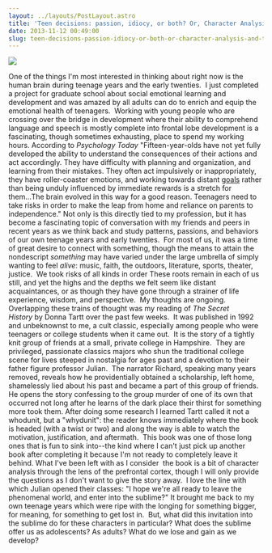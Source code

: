 ```yaml
---
layout: ../layouts/PostLayout.astro
title: 'Teen decisions: passion, idiocy, or both? Or, Character Analysis and the Prefrontal Cortex.'
date: 2013-11-12 00:49:00
slug: teen-decisions-passion-idiocy-or-both-or-character-analysis-and-the-prefrontal-cortex
---
```


[![](http://4.bp.blogspot.com/_wXSQrzXX8Mc/TSfQRhU9uvI/AAAAAAAAAVA/Vw1T_97xpzw/s200/secrethistory.JPG)](http://4.bp.blogspot.com/_wXSQrzXX8Mc/TSfQRhU9uvI/AAAAAAAAAVA/Vw1T_97xpzw/s320/secrethistory.JPG)

One of the things I'm most interested in thinking about right now is the human brain during teenage years and the early twenties.  I just completed a project for graduate school about social emotional learning and development and was amazed by all adults can do to enrich and equip the emotional health of teenagers.  Working with young people who are crossing over the bridge in development where their ability to comprehend language and speech is mostly complete into frontal lobe development is a fascinating, though sometimes exhausting, place to spend my working hours. According to *Psychology Today* "Fifteen-year-olds have not yet fully developed the ability to understand the consequences of their actions and act accordingly. They have difficulty with planning and organization, and learning from their mistakes. They often act impulsively or inappropriately, they have roller-coaster emotions, and working towards distant [goals](http://www.psychologytoday.com/basics/motivation 'Psychology Today looks at Motivation') rather than being unduly influenced by immediate rewards is a stretch for them...The brain evolved in this way for a good reason. Teenagers need to take risks in order to make the leap from home and reliance on parents to independence." Not only is this directly tied to my profession, but it has become a fascinating topic of conversation with my friends and peers in recent years as we think back and study patterns, passions, and behaviors of our own teenage years and early twenties.  For most of us, it was a time of great desire to connect with something, though the means to attain the nondescript _something_ may have varied under the large umbrella of simply wanting to feel *alive*: music, faith, the outdoors, literature, sports, theater, justice.  We took risks of all kinds in order These roots remain in each of us still, and yet the highs and the depths we felt seem like distant acquaintances, or as though they have gone through a strainer of life experience, wisdom, and perspective.  My thoughts are ongoing. Overlapping these trains of thought was my reading of *The Secret History* by Donna Tartt over the past few weeks.  It was published in 1992 and unbeknownst to me, a cult classic, especially among people who were teenagers or college students when it came out.  It is the story of a tightly knit group of friends at a small, private college in Hampshire.  They are privileged, passionate classics majors who shun the traditional college scene for lives steeped in nostalgia for ages past and a devotion to their father figure professor Julian.  The narrator Richard, speaking many years removed, reveals how he providentially obtained a scholarship, left home, shamelessly lied about his past and became a part of this group of friends. He opens the story confessing to the group murder of one of its own that occurred not long after he learns of the dark place their thirst for something more took them. After doing some research I learned Tartt called it not a whodunit, but a "whydunit": the reader knows immediately where the book is headed (with a twist or two) and along the way is able to watch the motivation, justification, and aftermath.  This book was one of those long ones that is fun to sink into--the kind where I can't just pick up another book after completing it because I'm not ready to completely leave it behind. What I've been left with as I consider  the book is a bit of character analysis through the lens of the prefrontal cortex, though I will only provide the questions as I don't want to give the story away.  I love the line with which Julian opened their classes: "I hope we're all ready to leave the phenomenal world, and enter into the sublime?" It brought me back to my own teenage years which were ripe with the longing for something bigger, for meaning, for something to get lost in.  But, what did this invitation into the sublime do for these characters in particular? What does the sublime offer us as adolescents? As adults? What do we lose and gain as we develop?
